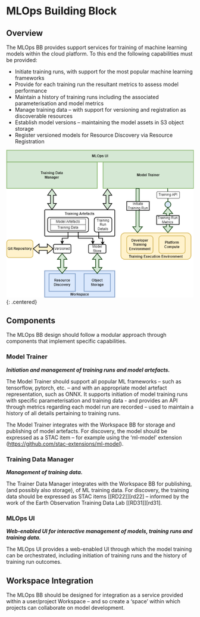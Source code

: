 # MLOps Building Block

## Overview

The MLOps BB provides support services for training of machine learning models within the cloud platform. To this end the following capabilities must be provided:

* Initiate training runs, with support for the most popular machine learning frameworks
* Provide for each training run the resultant metrics to assess model performance
* Maintain a history of training runs including the associated parameterisation and model metrics
* Manage training data – with support for versioning and registration as discoverable resources
* Establish model versions – maintaining the model assets in S3 object storage
* Register versioned models for Resource Discovery via Resource Registration

![MLOps BB](diagrams/mlops.drawio.png){: .centered}

## Components

The MLOps BB design should follow a modular approach through components that implement specific capabilities.

### Model Trainer

**_Initiation and management of training runs and model artefacts._**

The Model Trainer should support all popular ML frameworks – such as tensorflow, pytorch, etc. – and with an appropriate model artefact representation, such as ONNX. It supports initiation of model training runs with specific parameterisation and training data - and provides an API through metrics regarding each model run are recorded – used to maintain a history of all details pertaining to training runs.

The Model Trainer integrates with the Workspace BB for storage and publishing of model artefacts. For discovery, the model should be expressed as a STAC item – for example using the ‘ml-model’ extension (https://github.com/stac-extensions/ml-model).

### Training Data Manager

**_Management of training data._**

The Trainer Data Manager integrates with the Workspace BB for publishing, (and possibly also storage), of ML training data. For discovery, the training data should be expressed as STAC items [[RD22]][rd22] – informed by the work of the Earth Observation Training Data Lab [[RD31]][rd31].

### MLOps UI

**_Web-enabled UI for interactive management of models, training runs and training data._**

The MLOps UI provides a web-enabled UI through which the model training can be orchestrated, including initiation of training runs and the history of training run outcomes.

## Workspace Integration

The MLOps BB should be designed for integration as a service provided within a user/project Workspace – and so create a ‘space’ within which projects can collaborate on model development.
